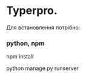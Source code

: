 <h1>Typerpro.</h1>

Для встановлення потрібно:
<h3>python,
npm</h3>

npm install

python manage.py runserver
